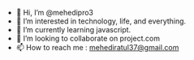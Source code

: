 - 👋 Hi, I’m @mehedipro3
- 👀 I’m interested in  technology, life, and everything.
- 🌱 I’m currently learning javascript.
- 💞️ I’m looking to collaborate on project.com
- 📫 How to reach me : mehediratul37@gmail.com

<!---
mehedipro3/mehedipro3 is a ✨ special ✨ repository because its `README.md` (this file) appears on your GitHub profile.
You can click the Preview link to take a look at your changes.
--->
